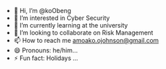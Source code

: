 - 👋 Hi, I’m @koObeng
- 👀 I’m interested in Cyber Security
- 🌱 I’m currently learning at the university
- 💞️ I’m looking to collaborate on Risk Management
- 📫 How to reach me amoako.ojohnson@gmail.com
- 😄 Pronouns: he/him...
- ⚡ Fun fact: Holidays ...

<!---
koObeng/koObeng is a ✨ special ✨ repository because its `README.md` (this file) appears on your GitHub profile.
You can click the Preview link to take a look at your changes.
--->
